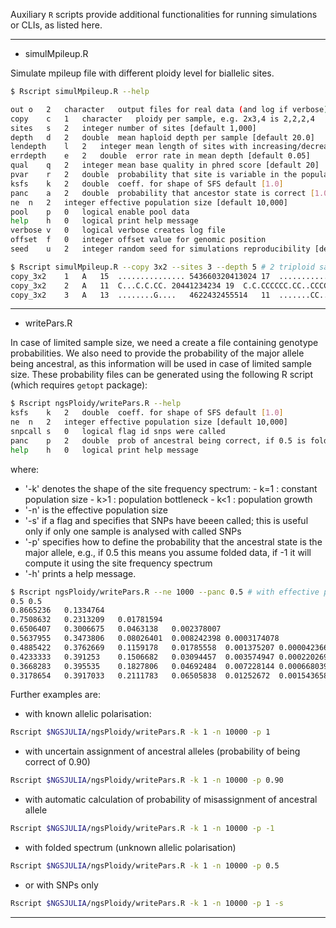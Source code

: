 
Auxiliary `R` scripts provide additional functionalities for running simulations or CLIs, as listed here.

----------------------------------------------------------------------------------

- simulMpileup.R

Simulate mpileup file with different ploidy level for biallelic sites.

```bash
$ Rscript simulMpileup.R --help

out	o	2	character	output files for real data (and log if verbose), (mpileup is in stdout)
copy	c	1	character	ploidy per sample, e.g. 2x3,4 is 2,2,2,4
sites	s	2	integer	number of sites [default 1,000]
depth	d	2	double	mean haploid depth per sample [default 20.0]
lendepth	l	2	integer	mean length of sites with increasing/decreasing depth [default 0, disabled]
errdepth	e	2	double	error rate in mean depth [default 0.05]
qual	q	2	integer	mean base quality in phred score [default 20]
pvar	r	2	double	probability that site is variable in the population [1.0]
ksfs	k	2	double	coeff. for shape of SFS default [1.0]
panc	a	2	double	probability that ancestor state is correct [1.0]
ne	n	2	integer	effective population size [default 10,000]
pool	p	0	logical	enable pool data
help	h	0	logical	print help message
verbose	v	0	logical	verbose creates log file
offset	f	0	integer	offset value for genomic position
seed	u	2	integer	random seed for simulations reproducibility [default 180218]
```

```bash
$ Rscript simulMpileup.R --copy 3x2 --sites 3 --depth 5 # 2 triploid samples for 3 SNPs and average depth of 5X
copy_3x2	1	A	15	...............	543660320413024	17	.................	25234321684322154
copy_3x2	2	A	11	C...C.C.CC.	20441234234	19	C.C.CCCCCC.CC..CCCC	3262424423354344545
copy_3x2	3	A	13	........G....	4622432455514	11	.......CC..	42234625112
```


----------------------------------------------------------------------------------------

- writePars.R

In case of limited sample size, we need a create a file containing genotype probabilities.
We also need to provide the probability of the major allele being ancestral, as this information will be used in case of limited sample size.
These probability files can be generated using the following R script (which requires `getopt` package):

```bash
$ Rscript ngsPloidy/writePars.R --help
ksfs	k	2	double	coeff. for shape of SFS default [1.0]
ne	n	2	integer	effective population size [default 10,000]
snpcall	s	0	logical	flag id snps were called
panc	p	2	double	prob of ancestral being correct, if 0.5 is folded [default], if<0 compute
help	h	0	logical	print help message
```

where:
* '-k' denotes the shape of the site frequency spectrum:
        - k=1 : constant population size
        - k>1 : population bottleneck
        - k<1 : population growth
* '-n' is the effective population size
* '-s' if a flag and specifies that SNPs have beeen called; this is useful only if only one sample is analysed with called SNPs
* '-p' specifies how to define the probability that the ancestral state is the major allele, e.g., if 0.5 this means you assume folded data, if -1 it will compute it using the site frequency spectrum
* '-h' prints a help message.


```bash
$ Rscript ngsPloidy/writePars.R --ne 1000 --panc 0.5 # with effective population size of 1000 and folded spectrum
0.5	0.5
0.8665236	0.1334764
0.7508632	0.2313209	0.01781594
0.6506407	0.3006675	0.0463138	0.002378007
0.5637955	0.3473806	0.08026401	0.008242398	0.0003174078
0.4885422	0.3762669	0.1159178	0.01785558	0.001375207	0.00004236644
0.4233333	0.391253	0.1506682	0.03094457	0.003574947	0.0002202691	0.000005654918
0.3668283	0.395535	0.1827806	0.04692484	0.007228144	0.0006680394	0.00003430084	0.0000007547979
0.3178654	0.3917033	0.2111783	0.06505838	0.01252672	0.001543658	0.00011889	0.000005232402	0.0000001007477
```

Further examples are:

* with known allelic polarisation:
```bash
Rscript $NGSJULIA/ngsPloidy/writePars.R -k 1 -n 10000 -p 1
```
* with uncertain assignment of ancestral alleles (probability of being correct of 0.90)
```bash
Rscript $NGSJULIA/ngsPloidy/writePars.R -k 1 -n 10000 -p 0.90
```
* with automatic calculation of probability of misassignment of ancestral allele
```bash
Rscript $NGSJULIA/ngsPloidy/writePars.R -k 1 -n 10000 -p -1
```
* with folded spectrum (unknown allelic polarisation)
```bash
Rscript $NGSJULIA/ngsPloidy/writePars.R -k 1 -n 10000 -p 0.5
```
* or with SNPs only
```bash
Rscript $NGSJULIA/ngsPloidy/writePars.R -k 1 -n 10000 -p 1 -s
```

-------------------------------------------------------------------------------------------------




